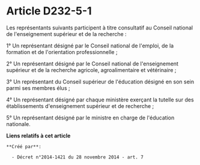 # Article D232-5-1

Les représentants suivants participent à titre consultatif au Conseil national de l'enseignement supérieur et de la
recherche :

1° Un représentant désigné par le Conseil national de l'emploi, de la formation et de l'orientation professionnelle ;

2° Un représentant désigné par le Conseil national de l'enseignement supérieur et de la recherche agricole, agroalimentaire
et vétérinaire ;

3° Un représentant du Conseil supérieur de l'éducation désigné en son sein parmi ses membres élus ;

4° Un représentant désigné par chaque ministère exerçant la tutelle sur des établissements d'enseignement supérieur et de
recherche ;

5° Un représentant désigné par le ministre en charge de l'éducation nationale.

**Liens relatifs à cet article**

	**Créé par**:

	  - Décret n°2014-1421 du 28 novembre 2014 - art. 7
